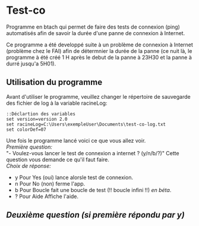 # Test-co 
Programme en btach qui permet de faire des tests de connexion (ping) automatisés afin de savoir la durée d'une panne de connexion à Internet.

Ce programme a été developpé suite à un problème de connexion à Internet (problème chez le FAI) afin de détermnier la durée de la panne (ce nuit là, le programme à été créé 1 H après le debut de la panne à 23H30 et la panne à durré jusqu'a 5H01).

## Utilisation du programme
Avant d'utiliser le programme, veuillez changer le répertoire de sauvegarde des fichier de log à la variable racineLog:
```batch
::Déclartion des variables
set version=version 2.0
set racineLog=C:\Users\exempleUser\Documents\test-co-log.txt
set colorDef=07
```
Une fois le programme lancé voici ce que vous allez voir.  
*Première question:*  
"- Voulez-vous lancer le test de connexion a internet ? (y/n/b/?)" Cette question vous demande ce qu'il faut faire.  
*Choix de réponse:*  
- y     Pour Yes (oui) lance alorsle test de connexion.
- n     Pour No (non) ferme l'app.
- b     Pour Boucle  fait une boucle de test (!! boucle infini !!) *en béta*.
- ?     Pour Aide  Affiche l'aide.

*Deuxième question (si première répondu par y)*
-
